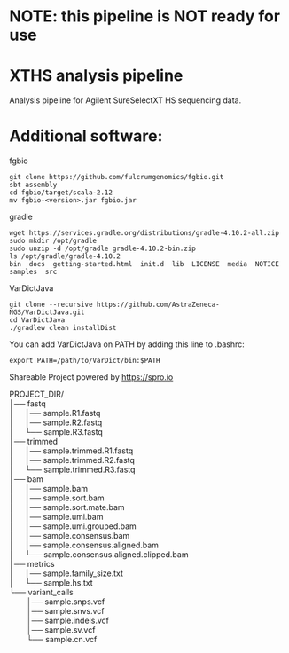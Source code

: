 # **NOTE: this pipeline is NOT ready for use**

# XTHS analysis pipeline

Analysis pipeline for Agilent SureSelectXT HS sequencing data.


# Additional software:
fgbio

```
git clone https://github.com/fulcrumgenomics/fgbio.git
sbt assembly
cd fgbio/target/scala-2.12
mv fgbio-<version>.jar fgbio.jar
```

gradle

```
wget https://services.gradle.org/distributions/gradle-4.10.2-all.zip
sudo mkdir /opt/gradle
sudo unzip -d /opt/gradle gradle-4.10.2-bin.zip
ls /opt/gradle/gradle-4.10.2
bin  docs  getting-started.html  init.d  lib  LICENSE  media  NOTICE  samples  src
```

VarDictJava

```
git clone --recursive https://github.com/AstraZeneca-NGS/VarDictJava.git
cd VarDictJava
./gradlew clean installDist
```

You can add VarDictJava on PATH by adding this line to .bashrc:

```
export PATH=/path/to/VarDict/bin:$PATH
```


Shareable Project powered by <https://spro.io>

PROJECT_DIR/    
│── fastq    
│&nbsp;&nbsp;&nbsp;&nbsp;&nbsp;│── sample.R1.fastq    
│&nbsp;&nbsp;&nbsp;&nbsp;&nbsp;│── sample.R2.fastq    
│&nbsp;&nbsp;&nbsp;&nbsp;&nbsp;└── sample.R3.fastq     
│── trimmed    
│&nbsp;&nbsp;&nbsp;&nbsp;&nbsp;│── sample.trimmed.R1.fastq    
│&nbsp;&nbsp;&nbsp;&nbsp;&nbsp;│── sample.trimmed.R2.fastq    
│&nbsp;&nbsp;&nbsp;&nbsp;&nbsp;└── sample.trimmed.R3.fastq    
│── bam    
│&nbsp;&nbsp;&nbsp;&nbsp;&nbsp;│── sample.bam    
│&nbsp;&nbsp;&nbsp;&nbsp;&nbsp;│── sample.sort.bam    
│&nbsp;&nbsp;&nbsp;&nbsp;&nbsp;│── sample.sort.mate.bam     
│&nbsp;&nbsp;&nbsp;&nbsp;&nbsp;│── sample.umi.bam    
│&nbsp;&nbsp;&nbsp;&nbsp;&nbsp;│── sample.umi.grouped.bam    
│&nbsp;&nbsp;&nbsp;&nbsp;&nbsp;│── sample.consensus.bam     
│&nbsp;&nbsp;&nbsp;&nbsp;&nbsp;│── sample.consensus.aligned.bam    
│&nbsp;&nbsp;&nbsp;&nbsp;&nbsp;└── sample.consensus.aligned.clipped.bam    
│── metrics    
│&nbsp;&nbsp;&nbsp;&nbsp;&nbsp;│── sample.family_size.txt    
│&nbsp;&nbsp;&nbsp;&nbsp;&nbsp;└── sample.hs.txt    
└── variant_calls    
&nbsp;&nbsp;&nbsp;&nbsp;&nbsp;&nbsp;&nbsp;&nbsp;│── sample.snps.vcf    
&nbsp;&nbsp;&nbsp;&nbsp;&nbsp;&nbsp;&nbsp;&nbsp;│── sample.snvs.vcf    
&nbsp;&nbsp;&nbsp;&nbsp;&nbsp;&nbsp;&nbsp;&nbsp;│── sample.indels.vcf    
&nbsp;&nbsp;&nbsp;&nbsp;&nbsp;&nbsp;&nbsp;&nbsp;│── sample.sv.vcf    
&nbsp;&nbsp;&nbsp;&nbsp;&nbsp;&nbsp;&nbsp;&nbsp;└── sample.cn.vcf    
